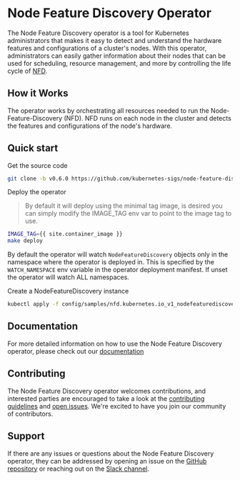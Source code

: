 # Node Feature Discovery Operator

The Node Feature Discovery operator is a tool for Kubernetes administrators 
that makes it easy to detect and understand the hardware features and 
configurations of a cluster's nodes. With this operator, administrators can 
easily gather information about their nodes that can be used for scheduling, 
resource management, and more by controlling the life cycle of 
[NFD](https://github.com/kubernetes-sigs/node-feature-discovery).

## How it Works

The operator works by orchestrating all resources needed to run the 
Node-Feature-Discovery (NFD). NFD runs on each node in the cluster and detects 
the features and configurations of the node's hardware.

## Quick start


Get the source code

```bash
git clone -b v0.6.0 https://github.com/kubernetes-sigs/node-feature-discovery-operator
```

Deploy the operator

> By default it will deploy using the minimal tag image, is
> desired you can simply modify the IMAGE_TAG env var to point to the image
> tag to use.

```bash
IMAGE_TAG={{ site.container_image }}
make deploy
```

By default the operator will watch `NodeFeatureDiscovery` objects
only in the namespace where the operator is deployed in. This is
specified by the `WATCH_NAMESPACE` env variable in the operator
deployment manifest. If unset the operator will watch ALL
namespaces.

Create a NodeFeatureDiscovery instance

```bash
kubectl apply -f config/samples/nfd.kubernetes.io_v1_nodefeaturediscovery.yaml
```

## Documentation

For more detailed information on how to use the Node Feature Discovery operator,
please check out our 
[documentation](https://kubernetes-sigs.github.io/node-feature-discovery-operator/master)

## Contributing

The Node Feature Discovery operator welcomes contributions, and interested 
parties are encouraged to take a look at the 
[contributing guidelines](CONTRIBUTING.md) and 
[open issues](https://github.com/kubernetes-sigs/node-feature-discovery-operator/issues). 
We're excited to have you join our community of contributors.

## Support

If there are any issues or questions about the Node Feature Discovery operator,
they can be addressed by opening an issue on the 
[GitHub repository](https://github.com/kubernetes-sigs/node-feature-discovery-operator/issues/new/choose) 
or reaching out on the 
[Slack channel](https://kubernetes.slack.com/messages/node-feature-discovery).
